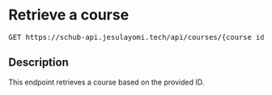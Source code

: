 # Retrieve a course

<pre id='liveapi-code'>GET https://schub-api.jesulayomi.tech/api/courses/{course_id}
</pre>

## Description
This endpoint retrieves a course based on the provided ID.

